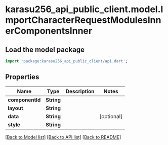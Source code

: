 # karasu256_api_public_client.model.ImportCharacterRequestModulesInnerComponentsInner

## Load the model package
```dart
import 'package:karasu256_api_public_client/api.dart';
```

## Properties
Name | Type | Description | Notes
------------ | ------------- | ------------- | -------------
**componentId** | **String** |  | 
**layout** | **String** |  | 
**data** | **String** |  | [optional] 
**style** | **String** |  | 

[[Back to Model list]](../README.md#documentation-for-models) [[Back to API list]](../README.md#documentation-for-api-endpoints) [[Back to README]](../README.md)


